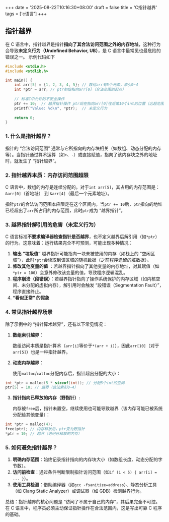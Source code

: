 +++
date = '2025-08-22T10:16:30+08:00'
draft = false
title = 'C指针越界'
tags = ['c语言']
+++

## 指针越界
在 C 语言中，指针越界是指针**指向了其合法访问范围之外的内存地址**，这种行为会导致**未定义行为（Undefined Behavior, UB）**，是 C 语言中最常见也最危险的错误之一。 示例代码如下
```c
#include <stdio.h>
#include <stdlib.h>

int main() {
    int arr[5] = {1, 2, 3, 4, 5}; // 数组arr有5个元素，索引0~4
    int *ptr = arr; // ptr初始指向arr[0]（合法范围的起点）
    
    // 标准C中允许的不安全操作
    ptr += 10;  // 越界指针操作 ptr现在指向arr[0]往后第10个int的位置（远超范围）
    printf("Value: %d\n", *ptr);  // 未定义行为
    
    return 0;
}

```

### 1. 什么是指针越界？
指针的 “合法访问范围” 通常与它所指向的内存块相关（如数组、动态分配的内存等）。当指针通过算术运算（如`+`、`-`）或直接赋值，指向了该内存块之外的地址时，就发生了 “指针越界”。

### 2. 指针越界本质：内存访问范围超限
C 语言中，数组的内存是连续分配的。对于`int arr[5]`，其占用的内存范围是：  `&arr[0]`（首地址） 到 `&arr[4]`（最后一个元素地址）。

指针`ptr`的合法访问范围本应限定在这个区间内。当`ptr += 10`后，`ptr`指向的地址已经超出了`arr`所占用的内存范围，此时`ptr`成为 “越界指针”。

### 3. 越界指针解引用的危害（未定义行为）
C 语言标准**不要求编译器检查指针是否越界**，也不定义越界后解引用（如`*ptr`）的行为。这意味着：运行结果完全不可预测，可能出现多种情况：

1. **输出 “垃圾值”** 越界指针可能指向一块未被使用的内存（如栈上的 “空闲区域”），此时`*ptr`会读取到该区域的随机数据（之前程序遗留的脏数据）。
2. **修改其他变量的值** ：若越界指针指向了其他变量的内存地址，对其赋值（如`*ptr = 100`）会意外修改该变量的值，导致程序逻辑混乱。
3. **程序崩溃（段错误）**：若越界指针指向了操作系统保护的内存区域（如内核空间、未分配的虚拟内存），解引用时会触发 “段错误（Segmentation Fault）”，程序直接终止。
4. **“看似正常” 的假象**

### 4. 常见指针越界场景
 除了示例中的 “指针算术越界”，还有以下常见情况：
 
1. **数组索引越界**：

    数组访问本质是指针算术（`arr[i]`等价于`*(arr + i)`），因此`arr[10]`（对于`arr[5]`）也是一种指针越界。
2. **动态内存越界**：

    使用`malloc`/`calloc`分配内存后，指针超出分配的大小：
```c
int *ptr = malloc(5 * sizeof(int)); // 分配5个int的空间
ptr[5] = 10; // 越界（合法索引0~4）
```
3. **指针指向已释放的内存（野指针）**:

    内存被`free`后，指针未置空，继续使用也可能导致越界（该内存可能已被系统分配给其他变量）：
```c
int *ptr = malloc(4);
free(ptr); // 内存释放后，ptr变为野指针
*ptr = 10; // 越界（访问已释放的内存）
```

### 5. 如何避免指针越界？
1. **明确内存范围**：始终记录指针指向的内存块大小（如数组长度、动态分配的字节数）。
2. **访问前检查**：通过条件判断限制指针访问范围（如`if (i < 5) { arr[i] = ... }`）。
3. **使用工具检测**：借助编译器（如`gcc -fsanitize=address`）、静态分析工具（如 Clang Static Analyzer）或调试器（如 GDB）检测越界行为。

总结：指针越界的核心问题是 “访问了不属于自己的内存”，其后果完全不可控。在 C 语言中，程序员必须主动保证指针操作在合法范围内，这是写出可靠 C 程序的基础。
